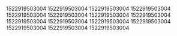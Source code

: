 1522919503004
1522919503004
1522919503004
1522919503004
1522919503004
1522919503004
1522919503004
1522919503004
1522919503004
1522919503004
1522919503004
1522919503004
1522919503004
1522919503004
1522919503004